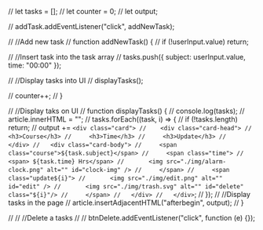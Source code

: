 // let tasks = [];
// let counter = 0;
// let output;

// addTask.addEventListener("click", addNewTask);

// //Add new task
// function addNewTask() {
// if (!userInput.value) return;

// //Insert task into the task array
// tasks.push({ subject: userInput.value, time: "00:00" });

// //Display tasks into UI
// displayTasks();

// counter++;
// }

// //Display taks on UI
// function displayTasks() {
// console.log(tasks);
// article.innerHTML = "";
// tasks.forEach((task, i) => {
// if (!tasks.length) return;
// output += `<div class="card">
//    <div class="card-head">
//     <h3>Course</h3>
//     <h3>Time</h3>
//     <h3>Update</h3>
//   </div>
//   <div class="card-body">
//     <span class="course">${task.subject}</span>
//     <span class="time">
//       <span> ${task.time} Hrs</span>
//       <img src="./img/alarm-clock.png" alt="" id="clock-img" />
//     </span>
//     <span class="update${i}">
//       <img src="./img/edit.png" alt="" id="edit" />
//       <img src="./img/trash.svg" alt="" id="delete" class="${i}"/>
//     </span>
//   </div>
//   </div>`;
// });
// //Display tasks in the page
// article.insertAdjacentHTML("afterbegin", output);
// }

// // //Delete a tasks
// // btnDelete.addEventListener("click", function (e) {});
